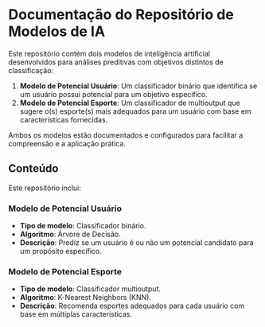 # Documentação do Repositório de Modelos de IA

Este repositório contém dois modelos de inteligência artificial desenvolvidos para análises preditivas com objetivos distintos de classificação:

1. **Modelo de Potencial Usuário**: Um classificador binário que identifica se um usuário possui potencial para um objetivo específico.
2. **Modelo de Potencial Esporte**: Um classificador de multioutput que sugere o(s) esporte(s) mais adequados para um usuário com base em características fornecidas.

Ambos os modelos estão documentados e configurados para facilitar a compreensão e a aplicação prática.

## Conteúdo

Este repositório inclui:

### Modelo de Potencial Usuário
- **Tipo de modelo**: Classificador binário.
- **Algoritmo**: Árvore de Decisão.
- **Descrição**: Prediz se um usuário é ou não um potencial candidato para um propósito específico.

### Modelo de Potencial Esporte
- **Tipo de modelo**: Classificador multioutput.
- **Algoritmo**: K-Nearest Neighbors (KNN).
- **Descrição**: Recomenda esportes adequados para cada usuário com base em múltiplas características.

